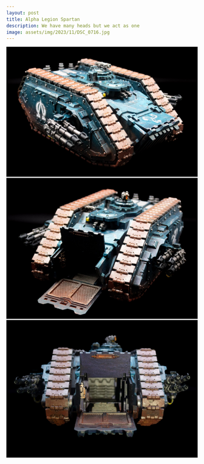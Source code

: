 ```yaml
---
layout: post
title: Alpha Legion Spartan
description: We have many heads but we act as one
image: assets/img/2023/11/DSC_0716.jpg
---
```


![Alpha Legion Land Raider Spartan view from the front left](/assets/img/2023/11/DSC_0717.jpg)
![Alpha Legion Land Raider Spartan view from the front right, ramp open](/assets/img/2023/11/DSC_0719.jpg)
![Alpha Legion Land Raider Spartan view from the front, ramp open](/assets/img/2023/11/DSC_0720.jpg)

